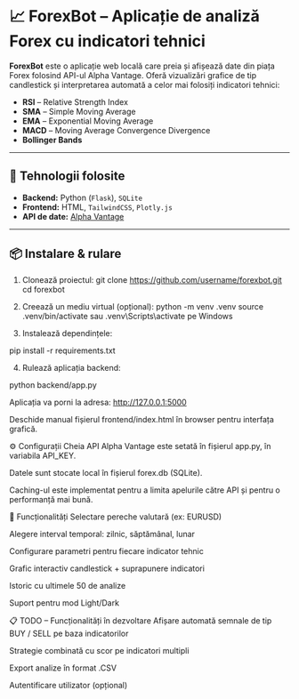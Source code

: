 # 📈 ForexBot – Aplicație de analiză Forex cu indicatori tehnici

**ForexBot** este o aplicație web locală care preia și afișează date din piața Forex folosind API-ul Alpha Vantage. Oferă vizualizări grafice de tip candlestick și interpretarea automată a celor mai folosiți indicatori tehnici:

- **RSI** – Relative Strength Index  
- **SMA** – Simple Moving Average  
- **EMA** – Exponential Moving Average  
- **MACD** – Moving Average Convergence Divergence  
- **Bollinger Bands**

---

## 🔧 Tehnologii folosite

- **Backend:** Python (`Flask`), `SQLite`
- **Frontend:** HTML, `TailwindCSS`, `Plotly.js`
- **API de date:** [Alpha Vantage](https://www.alphavantage.co/)

---

## 📦 Instalare & rulare

1. Clonează proiectul:
   git clone https://github.com/username/forexbot.git
   cd forexbot
   
2. Creează un mediu virtual (opțional):
python -m venv .venv
source .venv/bin/activate
sau
.venv\Scripts\activate pe Windows

3. Instalează dependințele:

pip install -r requirements.txt

4. Rulează aplicația backend:

python backend/app.py

Aplicația va porni la adresa: http://127.0.0.1:5000

Deschide manual fișierul frontend/index.html în browser pentru interfața grafică.

⚙️ Configurații
Cheia API Alpha Vantage este setată în fișierul app.py, în variabila API_KEY.

Datele sunt stocate local în fișierul forex.db (SQLite).

Caching-ul este implementat pentru a limita apelurile către API și pentru o performanță mai bună.

🧠 Funcționalități
Selectare pereche valutară (ex: EURUSD)

Alegere interval temporal: zilnic, săptămânal, lunar

Configurare parametri pentru fiecare indicator tehnic

Grafic interactiv candlestick + suprapunere indicatori

Istoric cu ultimele 50 de analize

Suport pentru mod Light/Dark

📋 TODO – Funcționalități în dezvoltare
Afișare automată semnale de tip BUY / SELL pe baza indicatorilor

Strategie combinată cu scor pe indicatori multipli

Export analize în format .CSV

Autentificare utilizator (opțional)
